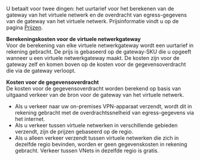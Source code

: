 U betaalt voor twee dingen: het uurtarief voor het berekenen van de gateway van het virtuele netwerk en de overdracht van egress-gegevens van de gateway van het virtuele netwerk. Prijsinformatie vindt u op de pagina [Prijzen](https://azure.microsoft.com/pricing/details/vpn-gateway).

**Berekeningskosten voor de virtuele netwerkgateway**<br>Voor de berekening van elke virtuele netwerkgateway wordt een uurtarief in rekening gebracht. De prijs is gebaseerd op de gateway-SKU die u opgeeft wanneer u een virtuele netwerkgateway maakt. De kosten zijn voor de gateway zelf en komen boven op de kosten voor de gegevensoverdracht die via de gateway verloopt.

**Kosten voor de gegevensoverdracht**<br>De kosten voor de gegevensoverdracht worden berekend op basis van uitgaand verkeer van de bron voor de gateway van het virtuele netwerk.

- Als u verkeer naar uw on-premises VPN-apparaat verzendt, wordt dit in rekening gebracht met de overdrachtssnelheid van egress-gegevens via het internet.
- Als u verkeer tussen virtuele netwerken in verschillende gebieden verzendt, zijn de prijzen gebaseerd op de regio.
- Als u alleen verkeer verzendt tussen virtuele netwerken die zich in dezelfde regio bevinden, worden er geen gegevenskosten in rekening gebracht. Verkeer tussen VNets in dezelfde regio is gratis.

<!--HONumber=Sep16_HO4-->


